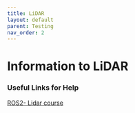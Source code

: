 ```yaml
---
title: LiDAR
layout: default
parent: Testing
nav_order: 2
---
```


# Information to LiDAR

### Useful Links for Help
[ROS2- Lidar course](http://www.yahboom.net/study/ROSMASTER-X3)
